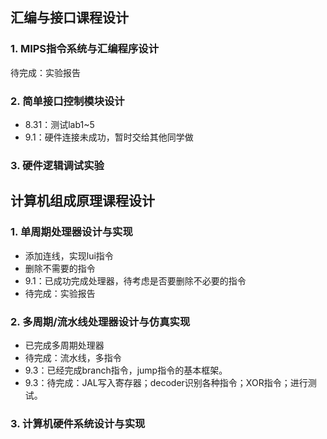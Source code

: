 ## 汇编与接口课程设计

### 1. MIPS指令系统与汇编程序设计

待完成：实验报告

### 2. 简单接口控制模块设计

- 8.31：测试lab1~5
- 9.1：硬件连接未成功，暂时交给其他同学做

### 3. 硬件逻辑调试实验



## 计算机组成原理课程设计

### 1. 单周期处理器设计与实现

- 添加连线，实现lui指令
- 删除不需要的指令
- 9.1：已成功完成处理器，待考虑是否要删除不必要的指令
- 待完成：实验报告

### 2. 多周期/流水线处理器设计与仿真实现

- 已完成多周期处理器
- 待完成：流水线，多指令
- 9.3：已经完成branch指令，jump指令的基本框架。
- 9.3：待完成：JAL写入寄存器；decoder识别各种指令；XOR指令；进行测试。

### 3. 计算机硬件系统设计与实现

